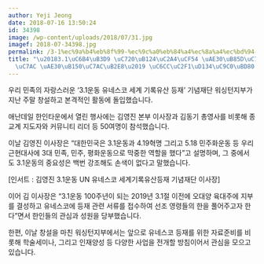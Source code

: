 ```yaml
---
author: Yeji Jeong
date: 2018-07-16 13:50:24
id: 34398
image: /wp-content/uploads/2018/07/31.jpg
imagef: 2018-07-34398.jpg
permalink: /3-1%ec%9a%b4%eb%8f%99-%ec%9c%a0%eb%84%a4%ec%8a%a4%ec%bd%94-%ea%b8%b0%eb%a1%9d%ec%9c%a0%ec%82%b0-%eb%93%b1%ec%9e%ac-%ea%b8%b0%eb%85%90%ec%9e%ac%eb%8b%a8-%ec%9b%8c%ec%8b%b1%ed%84%b4/
title: "\u20183.1\uC6B4\uB3D9 \uC720\uB124\uC2A4\uCF54 \uAE30\uB85D\uC720\uC0B0 \uB4F1\
  \uC7AC \uAE30\uB150\uC7AC\uB2E8\u2019 \uC6CC\uC2F1\uD134\uC9C0\uBD80 \uCD9C\uBC94"
---
```


우리 민족의 자랑스러운 ‘3.1운동 유네스코 세계 기록유산 등재’ 기념재단 워싱턴지부가 지난 주말 창설하고 본격적인 활동에 돌입했습니다.

애난데일 한인타운에서 열린 행사에는 김영진 본부 이사장과 김동기 총영사를 비롯해 종교계 지도자와 커뮤니티 리더 등 50여명이 참석했습니다.

이날 김영진 이사장은 “대한민국은 3.1운동과 4.19혁명 그리고 5.18 민주화운동 등 우리 근현대사에 3대 민족, 민주, 평화운동으로 막중한 역할을 했다”고 설명하며, 그 중에서도 3.1운동의 중요성은 백번 강조해도 손색이 없다고 말했습니다.

[인서트 : 김영진 3.1운동 UN 유네스코 세계기록유산등재 기념재단 이사장]

이어 김 이사장은 “3.1운동 100주년이 되는 2019년 3.1절 이전에 오대양 육대주에 지부를 결성하고 유네스코에 등재 관련 서류를 접수하여 선조 영령들의 한을 풀어주고자 한다”면서 한인들의 관심과 성원을 당부했습니다.

한편, 이날 창설을 마친 워싱턴지부에서는 앞으로 유네스코 등재를 위한 자료준비를 비롯해 학술세미나, 그리고 인재양성 등 다양한 사업을 전개할 방침이어서 관심을 모으고 있습니다.